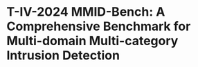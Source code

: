 # T-IV-2024 MMID-Bench: A Comprehensive Benchmark for Multi-domain Multi-category Intrusion Detection
